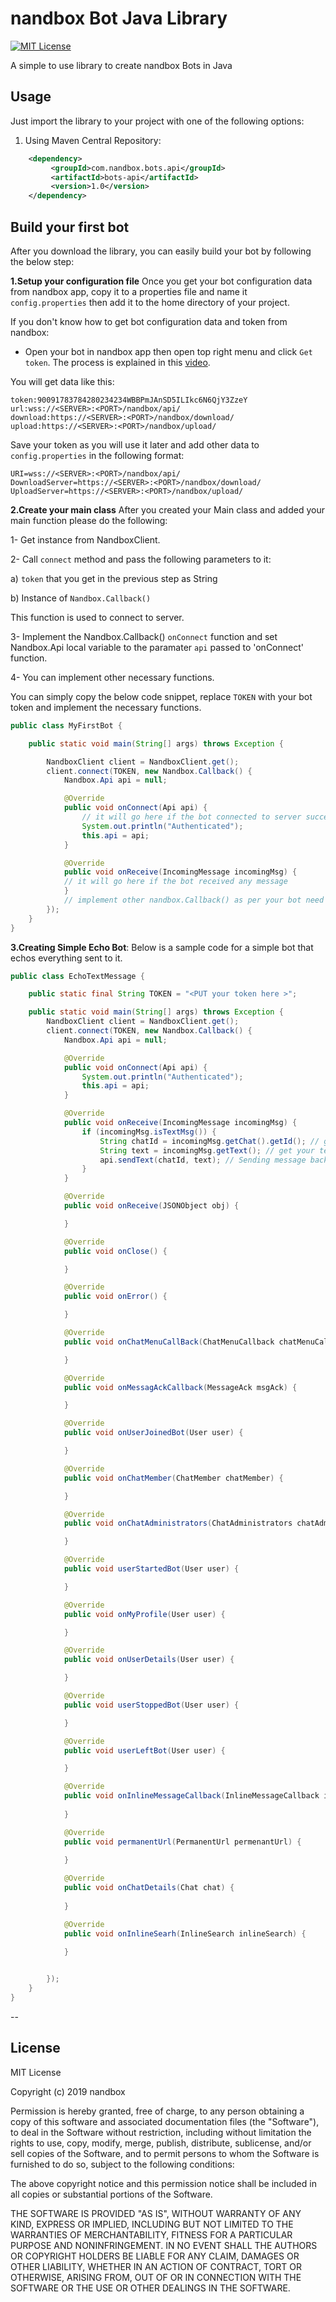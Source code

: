 
# nandbox Bot Java Library

[![MIT License](http://img.shields.io/badge/license-MIT-blue.svg?style=flat)](https://github.com/nandbox/nandboxbotsapi/blob/master/LICENSE)

A simple to use library to create nandbox Bots in Java

## Usage

Just import  the library to your project with one of the following options:

  1. Using Maven Central Repository:

```xml
    <dependency>
         <groupId>com.nandbox.bots.api</groupId>
		 <artifactId>bots-api</artifactId>
		 <version>1.0</version>
    </dependency>
```
## Build your first bot
After you download the library, you can easily build your bot by following the below step:

**1.Setup your configuration file** Once you get your bot configuration data from nandbox app, copy it to a properties file and name it  `config.properties` then add it to the home directory of your project.

If you don't know how to get bot configuration data and token from nandbox: 

- Open your bot in nandbox app then open top right menu and click `Get token`. The process is explained in this [video](https://www.youtube.com/watch?v=FXb6tjOuxSc&feature=youtu.be).


You will get data like this:
``` 
token:90091783784280234234WBBPmJAnSD5ILIkc6N6QjY3ZzeY
url:wss://<SERVER>:<PORT>/nandbox/api/  
download:https://<SERVER>:<PORT>/nandbox/download/  
upload:https://<SERVER>:<PORT>/nandbox/upload/
```
Save your token as you will use it later and add other data to `config.properties` in the following format:
``` 
URI=wss://<SERVER>:<PORT>/nandbox/api/
DownloadServer=https://<SERVER>:<PORT>/nandbox/download/  
UploadServer=https://<SERVER>:<PORT>/nandbox/upload/
```

**2.Create your main class** After you created your Main class and added your main function please do the following:

  1- Get instance from NandboxClient.

  2- Call `connect` method and pass the following parameters to it:

   a) `token` that you get in the previous step as String

   b) Instance of `Nandbox.Callback()`
			
   This function is used to connect to server.
	 
  3- Implement the Nandbox.Callback() `onConnect` function and set Nandbox.Api local variable to the paramater `api` passed to 'onConnect' function.

  4- You can implement other necessary functions.

 
You can simply copy the below code snippet, replace `TOKEN` with your bot token and implement the necessary functions.

```java
public class MyFirstBot {

	public static void main(String[] args) throws Exception {

		NandboxClient client = NandboxClient.get();
		client.connect(TOKEN, new Nandbox.Callback() {
			Nandbox.Api api = null;

			@Override
			public void onConnect(Api api) {
				// it will go here if the bot connected to server successfuly 
				System.out.println("Authenticated");
				this.api = api;
			}

			@Override
			public void onReceive(IncomingMessage incomingMsg) {
			// it will go here if the bot received any message 
			}
			// implement other nandbox.Callback() as per your bot need .
		});
	}
}
```

**3.Creating Simple Echo Bot**: Below is a sample code for a simple bot that echos everything sent to it.

```java
public class EchoTextMessage {

	public static final String TOKEN = "<PUT your token here >";

	public static void main(String[] args) throws Exception {
		NandboxClient client = NandboxClient.get();
		client.connect(TOKEN, new Nandbox.Callback() {
			Nandbox.Api api = null;

			@Override
			public void onConnect(Api api) {
				System.out.println("Authenticated");
				this.api = api;
			}

			@Override
			public void onReceive(IncomingMessage incomingMsg) {
				if (incomingMsg.isTextMsg()) {
					String chatId = incomingMsg.getChat().getId(); // get your chat Id
					String text = incomingMsg.getText(); // get your text message
					api.sendText(chatId, text); // Sending message back as an Echo
				}
			}

			@Override
			public void onReceive(JSONObject obj) {

			}

			@Override
			public void onClose() {

			}

			@Override
			public void onError() {

			}

			@Override
			public void onChatMenuCallBack(ChatMenuCallback chatMenuCallback) {

			}

			@Override
			public void onMessagAckCallback(MessageAck msgAck) {

			}

			@Override
			public void onUserJoinedBot(User user) {

			}

			@Override
			public void onChatMember(ChatMember chatMember) {

			}

			@Override
			public void onChatAdministrators(ChatAdministrators chatAdministrators) {

			}

			@Override
			public void userStartedBot(User user) {

			}

			@Override
			public void onMyProfile(User user) {

			}

			@Override
			public void onUserDetails(User user) {

			}

			@Override
			public void userStoppedBot(User user) {

			}

			@Override
			public void userLeftBot(User user) {

			}

			@Override
			public void onInlineMessageCallback(InlineMessageCallback inlineMsgCallback) {
				
			}

			@Override
			public void permanentUrl(PermanentUrl permenantUrl) {
				
			}

			@Override
			public void onChatDetails(Chat chat) {
				
			}

			@Override
			public void onInlineSearh(InlineSearch inlineSearch) {
			
			}


		});
	}
}
```
--
## License 
MIT License

Copyright (c) 2019 nandbox

Permission is hereby granted, free of charge, to any person obtaining a copy
of this software and associated documentation files (the "Software"), to deal
in the Software without restriction, including without limitation the rights
to use, copy, modify, merge, publish, distribute, sublicense, and/or sell
copies of the Software, and to permit persons to whom the Software is
furnished to do so, subject to the following conditions:

The above copyright notice and this permission notice shall be included in all
copies or substantial portions of the Software.

THE SOFTWARE IS PROVIDED "AS IS", WITHOUT WARRANTY OF ANY KIND, EXPRESS OR
IMPLIED, INCLUDING BUT NOT LIMITED TO THE WARRANTIES OF MERCHANTABILITY,
FITNESS FOR A PARTICULAR PURPOSE AND NONINFRINGEMENT. IN NO EVENT SHALL THE
AUTHORS OR COPYRIGHT HOLDERS BE LIABLE FOR ANY CLAIM, DAMAGES OR OTHER
LIABILITY, WHETHER IN AN ACTION OF CONTRACT, TORT OR OTHERWISE, ARISING FROM,
OUT OF OR IN CONNECTION WITH THE SOFTWARE OR THE USE OR OTHER DEALINGS IN THE
SOFTWARE.
